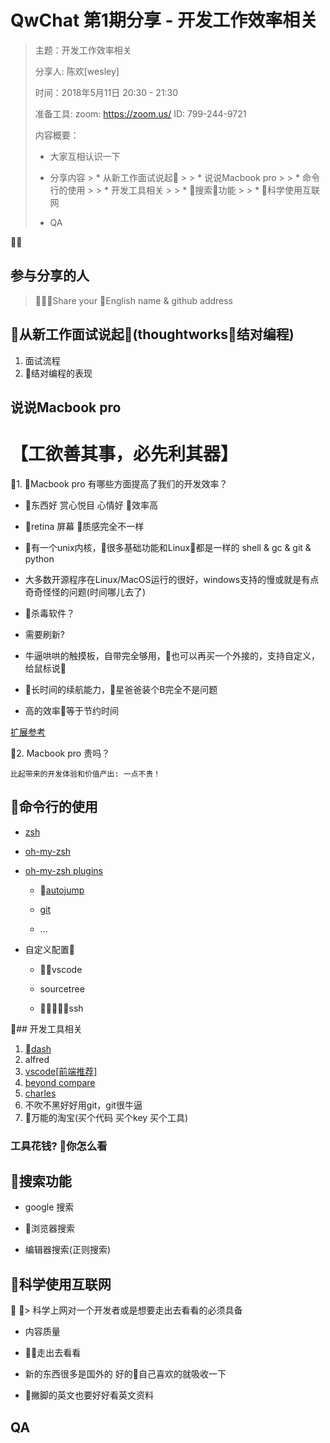 # QwChat 第1期分享 - 开发工作效率相关


>
> 主题：开发工作效率相关
>
> 分享人: 陈欢[wesley]
> 
> 时间：2018年5月11日 20:30 - 21:30
> 
> 准备工具:  zoom: https://zoom.us/  ID: 799-244-9721
> 
> 内容概要：
> 
> * 大家互相认识一下
>
> * 分享内容
    > * 从新工作面试说起
    >
    > * 说说Macbook pro
    >
    > * 命令行的使用
    >
    > * 开发工具相关
    >
    > * 搜索功能
    >
    > * 科学使用互联网
> * QA
>
>

## 参与分享的人

> Share your English name & github address


## 从新工作面试说起(thoughtworks结对编程)

1. 面试流程
2. 结对编程的表现


## 说说Macbook pro

# 【工欲善其事，必先利其器】

1. Macbook pro 有哪些方面提高了我们的开发效率？

* 东西好 赏心悦目 心情好 效率高

* retina 屏幕 质感完全不一样

* 有一个unix内核，很多基础功能和Linux都是一样的 shell & gc & git & python

* 大多数开源程序在Linux/MacOS运行的很好，windows支持的慢或就是有点奇奇怪怪的问题(时间哪儿去了)

* 杀毒软件？

* 需要刷新?

* 牛逼哄哄的触摸板，自带完全够用，也可以再买一个外接的，支持自定义，给鼠标说👋

* 长时间的续航能力，星爸爸装个B完全不是问题

* 高的效率等于节约时间

[扩展参考](https://zhuanlan.zhihu.com/mactalk)

2. Macbook pro 贵吗？

    比起带来的开发体验和价值产出: 一点不贵！

## 命令行的使用

* [zsh](http://www.zsh.org/)

* [oh-my-zsh](https://github.com/robbyrussell/oh-my-zsh)

* [oh-my-zsh plugins](https://github.com/robbyrussell/oh-my-zsh/wiki/Plugins)

    * [autojump](https://github.com/wting/autojump)

    * [git](https://github.com/robbyrussell/oh-my-zsh/wiki/Plugins#git)

    * ...

* 自定义配置

    * vscode

    * sourcetree

    * ssh



## 开发工具相关

1. [dash](https://kapeli.com/dash)
1. alfred
1. [vscode[前端推荐]](https://code.visualstudio.com/updates/v1_23#_npm-script-running)
1. [beyond compare](https://www.scootersoftware.com/)
1. [charles](https://www.charlesproxy.com/)
1. 不吹不黑好好用git，git很牛逼
1. 万能的淘宝(买个代码 买个key 买个工具)


### 工具花钱? 你怎么看

## 搜索功能

* google 搜索

* 浏览器搜索

* 编辑器搜索(正则搜索)



## 科学使用互联网

> 科学上网对一个开发者或是想要走出去看看的必须具备

* 内容质量

* 走出去看看

* 新的东西很多是国外的 好的自己喜欢的就吸收一下

* 撇脚的英文也要好好看英文资料



## QA